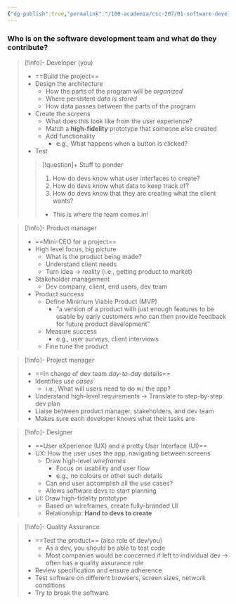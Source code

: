 ```yaml
---
{"dg-publish":true,"permalink":"/100-academia/csc-207/01-software-developer-skills-and-tools/software-development-team/","tags":["university","#lecture","#note","#cs"],"created":"2024-09-03T19:54:36.615-04:00","updated":"2024-09-05T15:47:22.584-04:00"}
---
```


### Who is on the software development team and what do they contribute?

> [!info]- Developer (you)
> - ==Build the project==
> - Design the architecture
>     - How the parts of the program will be *organized*
>     - Where persistent *data is stored*
>     - How data passes between the parts of the program
> - Create the screens
>     - What does this look like from the user experience?
>     - Match a **high-fidelity** prototype that someone else created
>     - Add functionality
>         - e.g., What happens when a button is clicked?
> - Test
> 
> > [!question]+ Stuff to ponder
> > 1. How do devs know what user interfaces to create?
> > 2. How do devs know what data to keep track of?
> > 3. How do devs know that they are creating what the client wants?
> > - This is where the team comes in!

> [!info]- Product manager
> - ==Mini-CEO for a project==
> - High level focus, big picture
>     - What is the product being made?
>     - Understand client needs
>     - Turn idea → reality (i.e., getting product to market)
> - Stakeholder management
>     - Dev company, client, end users, dev team
> - Product success
>     - Define Minimum Viable Product (MVP)
>         - “a version of a product with just enough features to be usable by early customers who can then provide feedback for future product development”
>     - Measure success
>         - e.g., user surveys, client interviews
>     - Fine tune the product

> [!info]- Project manager
> - ==In charge of dev team *day-to-day* details==
> - Identifies *use cases*
>     - i.e., What will users need to do w/ the app?
> - Understand high-level requirements → Translate to step-by-step dev plan
> - Liaise between product manager, stakeholders, and dev team
> - Makes sure each developer knows what their tasks are

> [!info]- Designer
> - ==User eXperience (UX) and a pretty User Interface (UI)==
> - UX: How the user uses the app, navigating between screens
>     - Draw high-level *wireframes*
>         - Focus on usability and user flow
>         - e.g., no colours or other such details
>     - Can end user accomplish all the use cases?
>     - Allows software devs to start planning
> - UI: Draw high-fidelity prototype
>     - Based on wireframes, create fully-branded UI
>     - Relationship: **Hand to devs to create**

> [!info]- Quality Assurance
> - ==Test the product== (also role of dev/you)
>     - As a dev, you should be able to test code
>     - Most companies would be concerned if left to individual dev → often has a quality assurance role
> - Review specification and ensure adherence
> - Test software on different browsers, screen sizes, network conditions
> - Try to break the software
